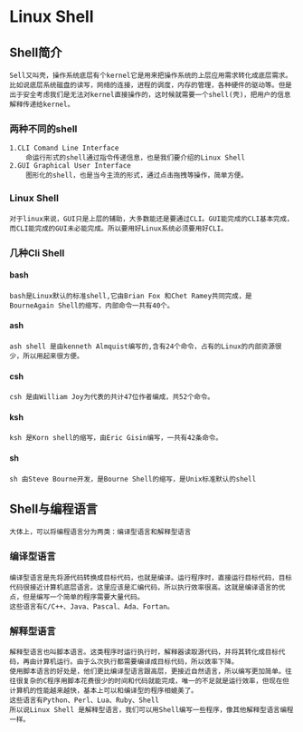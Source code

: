 # Linux Shell
## Shell简介
 	Sell又叫壳，操作系统底层有个kernel它是用来把操作系统的上层应用需求转化成底层需求。比如说底层系统磁盘的读写，网络的连接，进程的调度，内存的管理，各种硬件的驱动等。但是出于安全考虑我们是无法对kernel直接操作的，这时候就需要一个shell(壳)，把用户的信息解释传递给kernel。

### 两种不同的shell
	1.CLI Comand Line Interface 
		命运行形式的shell通过指令传递信息，也是我们要介绍的Linux Shell
	2.GUI Graphical User Interface
		图形化的shell，也是当今主流的形式，通过点击拖拽等操作，简单方便。

### Linux Shell
	对于linux来说，GUI只是上层的辅助，大多数能还是要通过CLI。GUI能完成的CLI基本完成，而CLI能完成的GUI未必能完成。所以要用好Linux系统必须要用好CLI。

### 几种Cli Shell
#### bash
	bash是Linux默认的标准shell,它由Brian Fox 和Chet Ramey共同完成，是BourneAgain Shell的缩写，内部命令一共有40个。
#### ash
	ash shell 是由kenneth Almquist编写的,含有24个命令，占有的Linux的内部资源很少，所以用起来很方便。
#### csh
	csh 是由William Joy为代表的共计47位作者编成，共52个命令。
#### ksh
	ksh 是Korn shell的缩写，由Eric Gisin编写，一共有42条命令。
#### sh
	sh 由Steve Bourne开发，是Bourne Shell的缩写，是Unix标准默认的shell

## Shell与编程语言
	大体上，可以将编程语言分为两类：编译型语言和解释型语言
### 编译型语言
	编译型语言是先将源代码转换成目标代码，也就是编译。运行程序时，直接运行目标代码，目标代码很接近计算机底层语言。这里应该是汇编代码，所以执行效率很高。这就是编译语言的优点，但是编写一个简单的程序需要大量代码。
    这些语言有C/C++、Java、Pascal、Ada、Fortan。
### 解释型语言
	解释型语言也叫脚本语言。这类程序时运行执行时，解释器读取源代码，并将其转化成目标代码，再由计算机运行。由于么次执行都需要编译成目标代码，所以效率下降。
    使用脚本语言的好处是，他们更比编译型语言跟高层，更接近自然语言，所以编写更加简单。往往很复杂的C程序用脚本花费很少的时间和代码就能完成，唯一的不足就是运行效率，但现在但计算机的性能越来越快，基本上可以和编译型的程序相媲美了。
	这些语言有Python、Perl、Lua、Ruby、Shell
    所以说Linux Shell 是解释型语言，我们可以用Shell编写一些程序，像其他解释型语言编程一样。

    
	
    
    
 